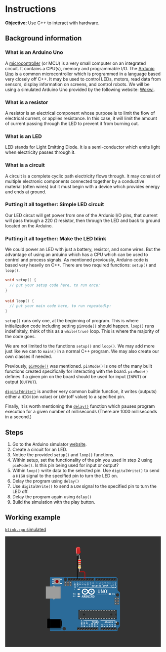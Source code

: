 # Instructions
**Objective:** Use C++ to interact with hardware.

## Background information
### What is an Arduino Uno
A [microcontroller](https://en.wikipedia.org/wiki/Microcontroller) (or MCU) is a very small computer on an integrated circuit. It contains a CPU(s), memory and programmable I/O. The [Ardunio Uno](https://store.arduino.cc/products/arduino-uno-rev3) is a common microcontroller which is programmed in a language based very closely off C++. It may be used to control LEDs, motors, read data from sensors, display information on screens, and control robots. We will be using a simulated Arduino Uno provided by the following website: [Wokwi](https://wokwi.com/projects/new/arduino-uno).
### What is a resistor 
A resistor is an electrical component whose purpose is to limit the flow of electrical current, or applies resistance. In this case, it will limit the amount of current passing through the LED to prevent it from burning out. 
### What is an LED
LED stands for Light Emitting Diode. It is a semi-conductor which emits light when electricity passes through it.
### What is a circuit
A circuit is a complete cyclic path electricity flows through. It may consist of multiple electronic components connected together by a conductive material (often wires) but it must begin with a device which provides energy and ends at ground.
### Putting it all together: Simple LED circuit
Our LED circut will get power from one of the Ardunio I/O pins, that current will pass through a  220 $\Omega$ resistor, then through the LED and back to ground located on the Arduino.
### Putting it all together: Make the LED blink
We could power an LED with just a battery, resistor, and some wires. But the advantage of using an arduino which has a CPU which can be used to control and process signals. As mentioned previously, Arduino code is based very heavily on C++. There are two required functions: `setup()` and `loop()`.
```cpp
void setup() {
  // put your setup code here, to run once:
}

void loop() {
  // put your main code here, to run repeatedly:
}
```
`setup()` runs only one, at the beginning of program. This is where initialization code including setting `pinMode()` should happen. `loop()` runs indefinitely, think of this as a `while(true)` loop. This is where the majority of the code goes.

We are not limited to the functions `setup()` and `loop()`. We may add more just like we can to `main()` in a normal C++ program. We may also create our own classes if needed. 

Previously, [`pinMode()`](https://docs.arduino.cc/language-reference/en/functions/digital-io/pinMode/) was mentioned. `pinMode()` is one of the many built functions created specifically for interacting with the board. `pinMode()` defines if a given pin on the board should be used for input (`INPUT`) or output (`OUTPUT`). 

[`digitalWrite()`](https://docs.arduino.cc/language-reference/en/functions/digital-io/digitalwrite/) is another very common builtin function, it writes (outputs) either a `HIGH` (on value) or `LOW` (off value) to a specified pin.

Finally, it is worth mentioning the [`delay()`](https://docs.arduino.cc/language-reference/en/functions/time/delay/) function which pauses program execution for a given number of milliseconds (There are 1000 milliseconds in a second.)

## Steps
1. Go to the Arduino simulator [website](https://wokwi.com/projects/new/arduino-uno).
2. Create a circuit for an LED.
3. Notice the provided `setup()` and `loop()` functions.
4. Within setup, set the functionality of the pin you used in step 2 using `pinMode()`. Is this pin being used for input or output?
5. Within `loop()` write data to the selected pin. Use `digitalWrite()` to send a `HIGH` signal to the specified pin to turn the LED on.
6. Delay the program using `delay()`
7. Use `digitalWrite()` to send a `LOW` signal to the specified pin to turn the LED off.
8. Delay the program again using `delay()`
9. Build the simulation with the play button.

## Working example
[`blink.cpp` simulated](https://wokwi.com/projects/414506195790206977)

![Hardware](/assets/img/blink.png)
